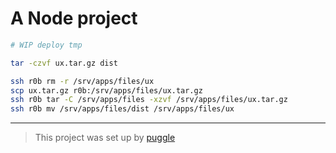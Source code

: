 # A Node project

```bash
# WIP deploy tmp

tar -czvf ux.tar.gz dist

ssh r0b rm -r /srv/apps/files/ux
scp ux.tar.gz r0b:/srv/apps/files/ux.tar.gz
ssh r0b tar -C /srv/apps/files -xzvf /srv/apps/files/ux.tar.gz
ssh r0b mv /srv/apps/files/dist /srv/apps/files/ux
```

---

> This project was set up by [puggle](https://npm.im/puggle)
